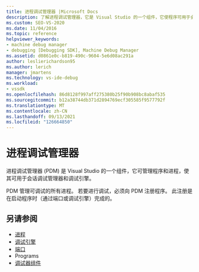 ```yaml
---
title: 进程调试管理器 |Microsoft Docs
description: 了解进程调试管理器，它是 Visual Studio 的一个组件，它使程序可用于会话调试管理器和调试引擎。
ms.custom: SEO-VS-2020
ms.date: 11/04/2016
ms.topic: reference
helpviewer_keywords:
- machine debug manager
- debugging [Debugging SDK], Machine Debug Manager
ms.assetid: d0861e0c-b819-490c-9604-5e6d08ac291a
author: leslierichardson95
ms.author: lerich
manager: jmartens
ms.technology: vs-ide-debug
ms.workload:
- vssdk
ms.openlocfilehash: 86d8128f997aff275380b25f90b908bc8abaf535
ms.sourcegitcommit: b12a38744db371d2894769ecf305585f9577792f
ms.translationtype: MT
ms.contentlocale: zh-CN
ms.lasthandoff: 09/13/2021
ms.locfileid: "126664850"
---
```

# <a name="process-debug-manager"></a>进程调试管理器
进程调试管理器 (PDM) 是 Visual Studio 的一个组件，它可管理程序和进程，使其可用于会话调试管理器和调试引擎。

 PDM 管理可调试的所有进程。 若要进行调试，必须向 PDM 注册程序。 此注册是在启动程序时（通过端口或调试引擎）完成的。

## <a name="see-also"></a>另请参阅
- [进程](../../extensibility/debugger/processes.md)
- [调试引擎](../../extensibility/debugger/debug-engine.md)
- [端口](../../extensibility/debugger/ports.md)
- Programs 
- [调试器组件](../../extensibility/debugger/debugger-components.md)
